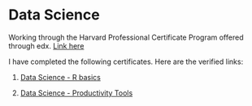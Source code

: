 # Data Science

Working through the Harvard Professional Certificate Program offered through edx. [Link here](https://www.edx.org/professional-certificate/harvardx-data-science)  

I have completed the following certificates. Here are the verified links:

1. [Data Science - R basics](https://courses.edx.org/certificates/f04370af3c134c8db311844f5bf3fbf0)

2. [Data Science - Productivity Tools](https://courses.edx.org/certificates/9f4099565d5840919aa7007a1714c970)
